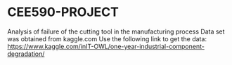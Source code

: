 # CEE590-PROJECT
Analysis of failure of the cutting tool in the manufacturing process
Data set was obtained from kaggle.com
Use the following link to get the data: https://www.kaggle.com/inIT-OWL/one-year-industrial-component-degradation/
